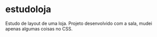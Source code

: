 # estudoloja
Estudo de layout de uma loja. Projeto desenvolvido com a sala, mudei apenas algumas coisas no CSS. 
